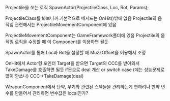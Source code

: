 Projectile을 쏘는 로직
SpawnActor<AActor>(ProjectileClass, Loc, Rot, Params);

ProjectileClass를 봐보니까 기본적으로 메서드는 OnHit()밖에 없음
Projectile의 움직임 관련해서는 ProjectileMovementComponent에 있음

ProjectileMovementComponent는 GameFramework폴더에 있음
Projectile의 움직임 로직을 수정할 때 이 Component를 이용하면 될듯

SpawnActor를 통해 Loc과 Rot을 설정할 때 MuzzOffset을 이용해서 조정

OnHit에서 Actor형 포인터 Target을 받으면
Target의 CCC를 받아와서 TakeDamage를 호출하면 될듯
if문으로 deal 계산 or switch case (얘는 성능문제로 많이 안쓰나)
CCC->TakeDamage(deal)

WeaponComponent에서 탄약, 무기와 관련된 스펙들을 관리하는게 편하려나
만약 변수를 만들어서 관리하면 변수값은 local인가?
